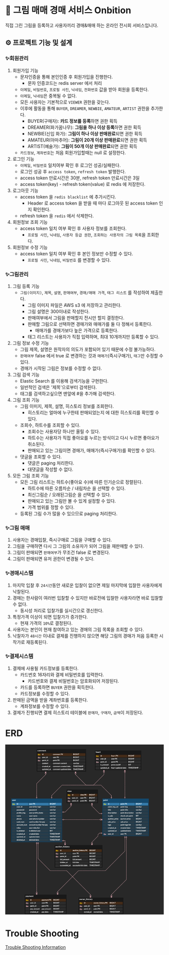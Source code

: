 # 🎨 그림 매매 경매 서비스 Onbition
직접 그린 그림을 등록하고 사용자끼리 경매&매매 하는 온라인 전시회 서비스입니다.

## ⚙️ 프로젝트 기능 및 설계
### ✨회원관리
1. 회원가입 기능
   - 문자인증을 통해 본인인증 후 회원가입을 진행한다.
     - 문자 인증코드는 redis server 에서 처리
   - `이메일`, `비밀번호`, `프로필 사진`, `닉네임`, `전화번호` 값을 받아 회원을 등록한다.
   - `이메일`, `닉네임`은 중복될 수 없다.
   - 모든 사용자는 기본적으로 `VIEWER` 권한을 갖는다.
   - 이후에 활동을 통해 `BUYER`, `DREAMER`, `NEWBIE`, `AMATEUR`, `ARTIST` 권한을 추가한다.
     - BUYER(구매자): **카드 정보를 등록**하면 권한 획득
     - DREAMER(화가꿈나무): **그림을 하나 이상 등록**하면 권한 획득
     - NEWBIE(신입 화가): **그림이 하나 이상 판매완료**되면 권한 획득
     - AMATEUR(아마추어): **그림이 20개 이상 판매완료**되면 권한 획득
     - ARTIST(예술가): **그림이 50개 이상 판매완료**되면 권한 획득
   - `카드정보`, `계좌번호`는 처음 회원가입할때는 null 로 설정한다.
2. 로그인 기능
    - `이메일`, `비밀번호` 일치여부 확인 후 로그인 성공/실패한다.
    - 로그인 성공 후 `access token`, `refresh token` 발행한다.
    - access token 만료시간은 30분, refresh token 만료시간은 3일
    - access token(key) - refresh token(value) 로 redis 에 저장한다.
3. 로그아웃 기능
   - access token 을 `redis blacklist` 에 추가시킨다.
     - Header 로 access token 을 받을 때 마다 로그아웃 된 access token 인지 확인한다.
   - refresh token 을 `redis` 에서 삭제한다.
4. 회원정보 조회 기능
   - access token 일치 여부 확인 후 사용자 정보를 조회한다.
     - `프로필 사진`, `닉네임`, `사용자 등급 권한`, `조회하는 사용자의 그림 목록`을 조회한다.
5. 회원정보 수정 기능
   - access token 일치 여부 확인 후 본인 정보만 수정할 수 있다.
     - `프로필 사진`, `닉네임`, `비밀번호` 를 변경할 수 있다.

### ✨그림관리
1. 그림 등록 기능
   - `그림(이미지)`, `제목`, `설명`, `판매여부`, `경매/매매 가격`, `태그 리스트` 를 작성하여 제출한다.
     - 그림 이미지 파일은 AWS s3 에 저장하고 관리한다.
     - 그림 설명은 300이내로 작성한다.
     - 판매여부에서 그림을 판매할지 전시만 할지 결정한다.
     - 판매할 그림으로 선택하면 경매가와 매매가를 둘 다 정해서 등록한다.
       - 매매가를 경매가보다 높은 가격으로 등록한다.
     - 태그 리스트는 사용자가 직접 입력하며, 최대 10개까지만 등록할 수 있다.
2. 그림 정보 수정 기능
   - 그림 제목, 설명은 원작자의 의도가 포함되어 있기 때문에 수정 불가능하다.
   - `판매여부` false 에서 true 로 변경하는 것과 `매매가`(즉시구매가), `태그`만 수정할 수 있다.
   - 경매가 시작된 그림은 정보를 수정할 수 없다.
3. 그림 검색 기능
   - Elastic Search 를 이용해 검색기능을 구현한다.
   - 일반적인 검색은 '제목'으로부터 검색된다.
   - 태그를 검색하고싶으면 맨앞에 #을 추가해 검색한다.
4. 그림 조회 기능
   - 그림 이미지, 제목, 설명, 히스토리 정보를 조회한다.
     - 히스토리는 얼마에 누구한테 판매되었는지 에 대한 히스토리를 확인할 수 있다.
   - 조회수, 하트수를 조회할 수 있다.
     - 조회수는 사용자당 하나만 올릴 수 있다.
     - 하트수는 사용자가 직접 좋아요를 누르는 방식이고 다시 누르면 좋아요가 취소된다.
     - 판매되고 있는 그림이면 경매가, 매매가(즉시구매가)를 확인할 수 있다.
   - 댓글을 조회할 수 있다.
     - 댓글은 paging 처리한다.
     - 대댓글을 작성할 수 없다.
5. 모든 그림 조회 기능
   - 모든 그림 리스트는 하트수(좋아요 수)에 따른 인기순으로 정렬된다.
     - 하트수에 따른 오름차순 / 내림차순 을 선택할 수 있다.
     - 최신그림순 / 오래된그림순 을 선택할 수 있다.
     - 판매되고 있는 그림만 볼 수 있게 설정할 수 있다.
     - 가격 범위를 정할 수 있다.
   - 등록된 그림 수가 많을 수 있으므로 paging 처리한다.

### ✨그림 매매
1. 사용자는 경매입찰, 즉시구매로 그림을 구매할 수 있다.
2. 그림을 구매하면 다시 그 그림의 소유자가 되어 그림을 재판매할 수 있다.
3. 그림이 판매되면 `판매여부`가 무조건 false 로 변경된다.
4. 그림이 판매되면 유저 권한이 변경될 수 있다.

### ✨경매시스템
1. 마지막 입찰 후 `24시간`동안 새로운 입찰이 없으면 제일 마지막에 입찰한 사용자에게 낙찰된다.
2. 경매는 한사람이 여러번 입찰할 수 있지만 바로전에 입찰한 사용자라면 바로 입찰할 수 없다.
   - 동시성 처리로 입찰가를 실시간으로 갱신한다.
3. 특정가격 이상이 되면 입찰가가 증가한다.
   - 현재 가격의 `10%`로 결정된다.
4. 사용자는 본인이 현재 참여하고 있는 경매의 그림 목록을 조회할 수 있다.
5. 낙찰자가 `48시간` 이내로 결제를 진행하지 않으면 해당 그림의 경매가 처음 등록한 시작가로 재등록된다.

### ✨결제시스템
1. 결제에 사용될 카드정보를 등록한다.
   - 카드번호 16자리와 결제 비밀번호를 입력한다.
     - 카드번호와 결제 비밀번호는 암호화되어 저장된다.
   - 카드를 등록하면 `BUYER` 권한을 획득한다.
   - 카드정보를 수정할 수 있다.
2. 판매된 금액을 받을 계좌번호를 등록한다.
   - 계좌정보를 수정할 수 있다.
3. 결제가 진행되면 결제 히스토리 테이블에 `판매자`, `구매자`, `금액`이 저장된다.

# ERD
![ERD](doc/img/erd.png)

# Trouble Shooting
[Trouble Shooting Information](doc/TROUBLE_SHOOTING.md)